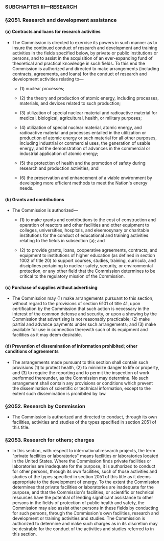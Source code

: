 ### SUBCHAPTER III—RESEARCH

### §2051. Research and development assistance
#### (a) Contracts and loans for research activities
* The Commission is directed to exercise its powers in such manner as to insure the continued conduct of research and development and training activities in the fields specified below, by private or public institutions or persons, and to assist in the acquisition of an ever-expanding fund of theoretical and practical knowledge in such fields. To this end the Commission is authorized and directed to make arrangements (including contracts, agreements, and loans) for the conduct of research and development activities relating to—

  * (1) nuclear processes;

  * (2) the theory and production of atomic energy, including processes, materials, and devices related to such production;

  * (3) utilization of special nuclear material and radioactive material for medical, biological, agricultural, health, or military purposes;

  * (4) utilization of special nuclear material, atomic energy, and radioactive material and processes entailed in the utilization or production of atomic energy or such material for all other purposes, including industrial or commercial uses, the generation of usable energy, and the demonstration of advances in the commercial or industrial application of atomic energy;

  * (5) the protection of health and the promotion of safety during research and production activities; and

  * (6) the preservation and enhancement of a viable environment by developing more efficient methods to meet the Nation's energy needs.

#### (b) Grants and contributions
* The Commission is authorized—

  * (1) to make grants and contributions to the cost of construction and operation of reactors and other facilities and other equipment to colleges, universities, hospitals, and eleemosynary or charitable institutions for the conduct of educational and training activities relating to the fields in subsection (a); and

  * (2) to provide grants, loans, cooperative agreements, contracts, and equipment to institutions of higher education (as defined in section 1002 of title 20) to support courses, studies, training, curricula, and disciplines pertaining to nuclear safety, security, or environmental protection, or any other field that the Commission determines to be critical to the regulatory mission of the Commission.

#### (c) Purchase of supplies without advertising
* The Commission may (1) make arrangements pursuant to this section, without regard to the provisions of section 6101 of title 41, upon certification by the Commission that such action is necessary in the interest of the common defense and security, or upon a showing by the Commission that advertising is not reasonably practicable; (2) make partial and advance payments under such arrangements; and (3) make available for use in connection therewith such of its equipment and facilities as it may deem desirable.

#### (d) Prevention of dissemination of information prohibited; other conditions of agreements
* The arrangements made pursuant to this section shall contain such provisions (1) to protect health, (2) to minimize danger to life or property, and (3) to require the reporting and to permit the inspection of work performed thereunder, as the Commission may determine. No such arrangement shall contain any provisions or conditions which prevent the dissemination of scientific or technical information, except to the extent such dissemination is prohibited by law.

### §2052. Research by Commission
* The Commission is authorized and directed to conduct, through its own facilities, activities and studies of the types specified in section 2051 of this title.

### §2053. Research for others; charges
* In this section, with respect to international research projects, the term "private facilities or laboratories" means facilities or laboratories located in the United States. Where the Commission finds private facilities or laboratories are inadequate for the purpose, it is authorized to conduct for other persons, through its own facilities, such of those activities and studies of the types specified in section 2051 of this title as it deems appropriate to the development of energy. To the extent the Commission determines that private facilities or laboratories are inadequate for the purpose, and that the Commission's facilities, or scientific or technical resources have the potential of lending significant assistance to other persons in the fields of protection of public health and safety, the Commission may also assist other persons in these fields by conducting for such persons, through the Commission's own facilities, research and development or training activities and studies. The Commission is authorized to determine and make such charges as in its discretion may be desirable for the conduct of the activities and studies referred to in this section.